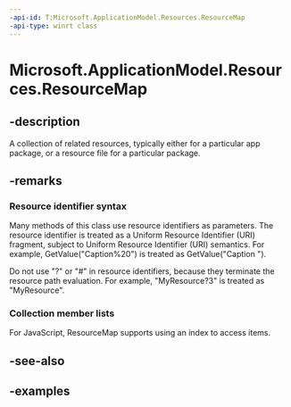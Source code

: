 ```yaml
---
-api-id: T:Microsoft.ApplicationModel.Resources.ResourceMap
-api-type: winrt class
---
```


# Microsoft.ApplicationModel.Resources.ResourceMap

<!--
public sealed class ResourceMap
-->


## -description

A collection of related resources, typically either for a particular app package, or a resource file for a particular package.

## -remarks

### Resource identifier syntax

Many methods of this class use resource identifiers as parameters. The resource identifier is treated as a Uniform Resource Identifier (URI) fragment, subject to Uniform Resource Identifier (URI) semantics. For example, GetValue("Caption%20") is treated as GetValue("Caption ").

Do not use "?" or "#" in resource identifiers, because they terminate the resource path evaluation. For example, "MyResource?3" is treated as "MyResource".

### Collection member lists

For JavaScript, ResourceMap supports using an index to access items.

## -see-also

## -examples


